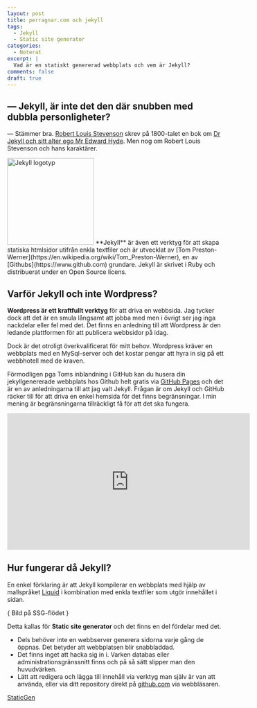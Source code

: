 ```yaml
---
layout: post
title: perragnar.com och jekyll
tags:
  - Jekyll
  - Static site generator
categories:
  - Noterat
excerpt: |
  Vad är en statiskt genererad webbplats och vem är Jekyll?
comments: false
draft: true
---
```


## — Jekyll, är inte det den där snubben med dubbla personligheter?
— Stämmer bra. [Robert Louis Stevenson](https://sv.wikipedia.org/wiki/Robert_Louis_Stevenson) skrev på 1800-talet en bok om [Dr Jekyll och sitt alter ego Mr Edward Hyde](https://sv.wikipedia.org/wiki/Dr._Jekyll_och_Mr._Hyde). Men nog om Robert Louis Stevenson och hans karaktärer.

<div class="note" markdown="1">
  <img src="{{ site.baseurl }}/assets/postfiles/jekyll-logo.png" alt="Jekyll logotyp" class="float-left" style="width: 200px; max-width: 50%;" />
  **Jekyll** är även ett verktyg för att skapa statiska htmlsidor utifrån enkla textfiler och är utvecklat av [Tom Preston-Werner](https://en.wikipedia.org/wiki/Tom_Preston-Werner), en av [Githubs](https://www.github.com) grundare. Jekyll är skrivet i Ruby och distribuerat under en Open Source licens.
</div>

## Varför Jekyll och inte Wordpress?

**Wordpress är ett kraftfullt verktyg** för att driva en webbsida. Jag tycker dock att det är en smula långsamt att jobba med men i övrigt ser jag inga nackdelar eller fel med det. Det finns en anledning till att Wordpress är den ledande plattformen för att publicera webbsidor på idag.

Dock är det otroligt överkvalificerat för mitt behov. Wordpress kräver en webbplats med en MySql-server och det kostar pengar att hyra in sig på ett webbhotell med de kraven.

Förmodligen pga Toms inblandning i GitHub kan du husera din jekyllgenererade webbplats hos Github helt gratis via [GitHub Pages](https://pages.github.com/) och det är en av anledningarna till att jag valt Jekyll. Frågan är om Jekyll och GitHub räcker till för att driva en enkel hemsida för det finns begränsningar. I min mening är begränsningarna tillräckligt få för att det ska fungera.

<div class="full-width margin">
  <div class="responsive-container ratio-50">
    <iframe width="560" height="315" src="https://www.youtube.com/embed/2MsN8gpT6jY" frameborder="0" allowfullscreen></iframe>
  </div>  
</div>

## Hur fungerar då Jekyll?

En enkel förklaring är att Jekyll kompilerar en webbplats med hjälp av mallspråket [Liquid](http://shopify.github.io/liquid/) i kombination med enkla textfiler som utgör innehållet i sidan.

{ Bild på SSG-flödet }

Detta kallas för **Static site generator** och det finns en del fördelar med det.

- Dels behöver inte en webbserver generera sidorna varje gång de öppnas. Det betyder att webbplatsen blir snabbladdad.
- Det finns inget att hacka sig in i. Varken databas eller administrationsgränssnitt finns och på så sätt slipper man den huvudvärken.
- Lätt att redigera och lägga till innehåll via verktyg man själv är van att använda, eller via ditt repository direkt på [github.com](https://github.com) via webbläsaren.





[StaticGen](https://www.staticgen.com/)
